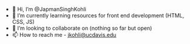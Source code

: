 - 👋 Hi, I’m @JapmanSinghKohli
- 🌱 I’m currently learning resources for front end development (HTML, CSS, JS)
- 💞️ I’m looking to collaborate on (nothing so far but open)
- 📫 How to reach me - jkohli@ucdavis.edu

<!---
buzzshocker/buzzshocker is a ✨ special ✨ repository because its `README.md` (this file) appears on your GitHub profile.
You can click the Preview link to take a look at your changes.
--->
